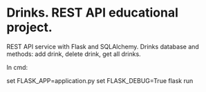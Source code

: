 # Drinks. REST API educational project.

REST API service with Flask and SQLAlchemy.
Drinks database and methods: add drink, delete drink, get all drinks.

In cmd:

set FLASK_APP=application.py
set FLASK_DEBUG=True
flask run
